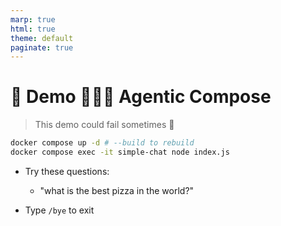 ```yaml
---
marp: true
html: true
theme: default
paginate: true
---
```

<style>
.dodgerblue {
  color: dodgerblue;
}
</style>
# 🚀 Demo 🕵️‍♂️🐙 Agentic Compose
> This demo could fail sometimes 🤞
```bash
docker compose up -d # --build to rebuild
docker compose exec -it simple-chat node index.js
```
<!--
docker compose attach simple-chat
-->

- Try these questions: 
  - "what is the best pizza in the world?"

- Type `/bye` to exit